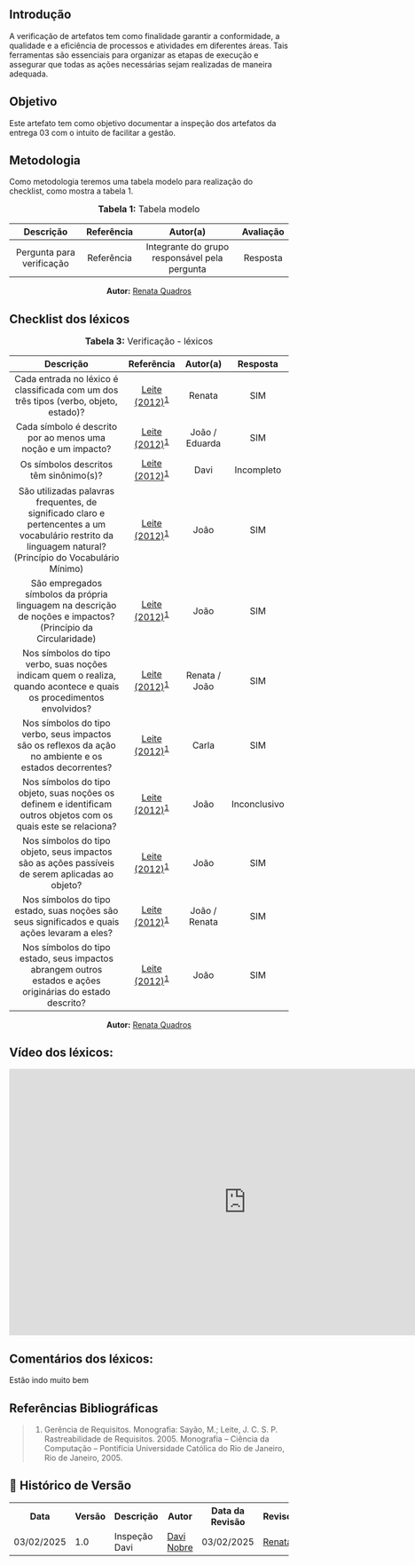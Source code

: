 ## Introdução
A verificação de artefatos tem como finalidade garantir a conformidade, a qualidade e a eficiência de processos e atividades em diferentes áreas. Tais ferramentas são essenciais para organizar as etapas de execução e assegurar que todas as ações necessárias sejam realizadas de maneira adequada. 

## Objetivo
Este artefato tem como objetivo documentar a inspeção dos artefatos da entrega 03 com o intuito de facilitar a gestão. 

## Metodologia
Como metodologia teremos uma tabela modelo para realização do checklist, como mostra a tabela 1. 

<center>
<font size="3"><b>Tabela 1:</b> Tabela modelo </font>

| Descrição | Referência | Autor(a) | Avaliação |
|:---------:|:---------:|:-----------:|:-------:|
| Pergunta para verificação | Referência | Integrante do grupo responsável pela pergunta | Resposta |

<p align="center"><b>Autor:</b> <a href="https://github.com/Renatinha28">Renata Quadros</a></p> 
</center>

## Checklist dos léxicos

<center>
<font size="3"><b>Tabela 3:</b> Verificação - léxicos </font>

| Descrição | Referência | Autor(a) | Resposta |
|:---------:|:---------:|:-----------:|:--------:|
| Cada entrada no léxico é classificada com um dos três tipos (verbo, objeto, estado)? | [Leite (2012)](../../assets/images/inspecao3/inspLex4.PNG)<sup>[1](#ref1) | Renata | SIM |
| Cada símbolo é descrito por ao menos uma noção e um impacto? | [Leite (2012)](../../assets/images/inspecao3/inspLex1.PNG)<sup>[1](#ref1) | João / Eduarda |  SIM|
| Os símbolos descritos têm sinônimo(s)? | [Leite (2012)](../../assets/images/inspecao3/inspLex2.PNG)<sup>[1](#ref1) | Davi |Incompleto  |
| São utilizadas palavras frequentes, de significado claro e pertencentes a um vocabulário restrito da linguagem natural? (Princípio do Vocabulário Mínimo) | [Leite (2012)](../../assets/images/inspecao3/inspLex3.PNG)<sup>[1](#ref1) | João | SIM |
| São empregados símbolos da própria linguagem na descrição de noções e impactos? (Princípio da Circularidade) | [Leite (2012)](../../assets/images/inspecao3/inspLex3.PNG)<sup>[1](#ref1) | João | SIM |
| Nos símbolos do tipo verbo, suas noções indicam quem o realiza, quando acontece e quais os procedimentos envolvidos? | [Leite (2012)](../../assets/images/inspecao3/inspLex4.PNG)<sup>[1](#ref1) | Renata / João | SIM |
| Nos símbolos do tipo verbo, seus impactos são os reflexos da ação no ambiente e os estados decorrentes? | [Leite (2012)](../../assets/images/inspecao3/inspLex4.PNG)<sup>[1](#ref1) | Carla | SIM |
| Nos símbolos do tipo objeto, suas noções os definem e identificam outros objetos com os quais este se relaciona? | [Leite (2012)](../../assets/images/inspecao3/inspLex4.PNG)<sup>[1](#ref1) | João | Inconclusivo |
| Nos símbolos do tipo objeto, seus impactos são as ações passíveis de serem aplicadas ao objeto? | [Leite (2012)](../../assets/images/inspecao3/inspLex4.PNG)<sup>[1](#ref1) | João | SIM  |
| Nos símbolos do tipo estado, suas noções são seus significados e quais ações levaram a eles? | [Leite (2012)](../../assets/images/inspecao3/inspLex4.PNG)<sup>[1](#ref1) | João / Renata | SIM|
| Nos símbolos do tipo estado, seus impactos abrangem outros estados e ações originárias do estado descrito? | [Leite (2012)](../../assets/images/inspecao3/inspLex4.PNG)<sup>[1](#ref1) | João | SIM |

<p align="center"><b>Autor:</b> <a href="https://github.com/Renatinha28">Renata Quadros</a></p> 
</center>

## Vídeo dos léxicos:

<iframe width="853" height="480" src="https://www.youtube.com/embed/KoI--tDoVhI" title="léxicos grupo 02 requisitos" frameborder="0" allow="accelerometer; autoplay; clipboard-write; encrypted-media; gyroscope; picture-in-picture; web-share" referrerpolicy="strict-origin-when-cross-origin" allowfullscreen></iframe>

## Comentários dos léxicos: 

Estão indo muito bem

## Referências Bibliográficas
> 1. <a id="ref1"></a> Gerência de Requisitos. Monografia: Sayão, M.; Leite, J. C. S. P. Rastreabilidade de Requisitos. 2005. Monografia – Ciência da Computação – Pontifícia Universidade Católica do Rio de Janeiro, Rio de Janeiro, 2005.

## :round_pushpin: Histórico de Versão 

<div align="center">
    <table>
        <tr>
            <th>Data</th>
            <th>Versão</th>
            <th>Descrição</th>
            <th>Autor</th>
            <th>Data da Revisão</th>
            <th>Revisor</th>
        </tr>
        <tr>
            <td>03/02/2025</td>
            <td>1.0</td>
            <td>Inspeção Davi</td>
            <td><a href="https://github.com/Jagaima">Davi Nobre</a></td>
            <td>03/02/2025</td>
            <td><a href="https://github.com/Renatinha28">Renata</a></td>
        </tr>
    </table>
</div>